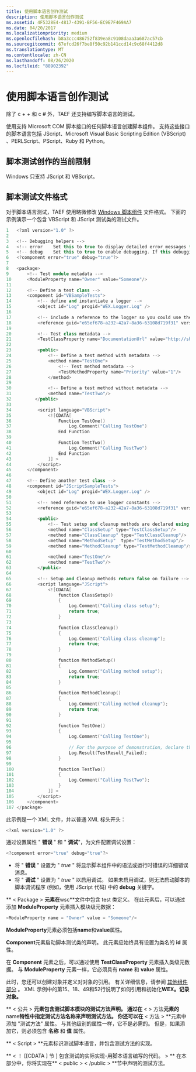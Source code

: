 ```yaml
---
title: 使用脚本语言创作测试
description: 使用脚本语言创作测试
ms.assetid: 4F5328E4-4817-4391-BF56-EC9E7F469AA7
ms.date: 04/20/2017
ms.localizationpriority: medium
ms.openlocfilehash: b8a3ccc486752f839ea8c9108daaa3a687ac57cb
ms.sourcegitcommit: 67efcd26f7be8f50c92b141ccd14c9c68f4412d8
ms.translationtype: MT
ms.contentlocale: zh-CN
ms.lasthandoff: 08/26/2020
ms.locfileid: "88902392"
---
```

# <a name="authoring-tests-in-scripting-languages"></a>使用脚本语言创作测试

除了 c + + 和 c # 外，TAEF 还支持编写脚本语言的测试。

使用支持 Microsoft COM 脚本接口的任何脚本语言创建脚本组件。 支持这些接口的脚本语言包括 JScript、Microsoft Visual Basic Scripting Edition (VBScript) 、PERLScript、PScript、Ruby 和 Python。

## <a name="current-limitations-of-the-script-test-authoring"></a>脚本测试创作的当前限制

Windows 只支持 JScript 和 VBScript。

## <a name="script-test-file-format"></a>脚本测试文件格式

对于脚本语言测试，TAEF 使用略微修改 [Windows 脚本组件](https://docs.microsoft.com/previous-versions/07zhfkh8(v=vs.85)) 文件格式。 下面的示例演示一个包含 VBScript 和 JScript 测试类的测试文件。

```cpp
1   <?xml version="1.0" ?>
2
3   <!-- Debugging helpers -->
4   <!-- error    Set this to true to display detailed error messages for syntax or run-time errors in the script component.-->
5   <!-- debug    Set this to true to enable debugging. If this debugging is not enabled, you cannot launch the script debugger for a script -->
6   <?component error="true" debug="true"?>
7
8   <package>
9       <!-- Test module metadata -->
10      <ModuleProperty name="Owner" value="Someone"/>
11
12      <!-- Define a test class -->
13      <component id="VBSampleTests">
14          <!-- define and instantiate a logger -->
15          <object id="Log" progid="WEX.Logger.Log" />
16  
17          <!-- include a reference to the logger so you could use the constants defined in logger library -->
18          <reference guid="e65ef678-a232-42a7-8a36-63108d719f31" version="1.0"/>
19
20          <!-- Test class metadata -->
21          <TestClassProperty name="DocumentationUrl" value="http://shelltestkb/"/>
22
23          <public>
24              <!-- Define a test method with metadata -->
25              <method name="TestOne">
26                  <!-- Test method metadata -->
27                  <TestMethodProperty name="Priority" value="1"/>
28              </method>
29  
30              <!-- Define a test method without metadata -->
31              <method name="TestTwo"/>
32         </public>
33
34          <script language="VBScript">
35              <![CDATA[
36                  Function TestOne()
37                      Log.Comment("Calling TestOne")
38                  End Function
39
40                  Function TestTwo()
41                      Log.Comment("Calling TestTwo")
42                  End Function
43              ]] >
44          </script>
45      </component>
46
47      <!-- Define another test class -->
48      <component id="JScriptSampleTests">
49          <object id="Log" progid="WEX.Logger.Log" />
50
51          <!-- need reference to use logger constants -->
52          <reference guid="e65ef678-a232-42a7-8a36-63108d719f31" version="1.0"/>
53
54          <public>
55              <!-- Test setup and cleanup methods are declared using corresponding type = '' attributes -->
56              <method name="ClassSetup" type="TestClassSetup"/>
57              <method name="ClassCleanup" type="TestClassCleanup"/>
58              <method name="MethodSetup"  type="TestMethodSetup"/>
59              <method name="MethodCleanup" type="TestMethodCleanup"/>
60
61              <method name="TestOne"/>
62              <method name="TestTwo"/>
63          </public>
64
65          <!-- Setup and Cleanup methods return false on failure -->
66          <script language="JScript">
67              <![CDATA[
68                  function ClassSetup()
69                  {
70                      Log.Comment("Calling class setup");
71                      return true;
72                  }
73
74                  function ClassCleanup()
75                  {
76                      Log.Comment("Calling class cleanup");
77                      return true;
78                  }
79
80                  function MethodSetup()
81                  {
82                      Log.Comment("Calling method setup");
83                      return true;
84                  }
85
86                  function MethodCleanup()
87                  {
88                      Log.Comment("Calling method cleanup");
89                      return true;
90                  }
91
92                  function TestOne()
93                  {
94                      Log.Comment("Calling TestOne");
95  
96                      // For the purpose of demonstration, declare the test failed
97                      Log.Result(TestResult_Failed);
98                  }
99
100                 function TestTwo()
101                 {
102                     Log.Comment("Calling TestTwo");
103                 }
104             ]] >
105         </script>
106     </component>
107 </package>
```

此示例是一个 XML 文件，并以普通 XML 标头开头：

```cpp
<?xml version="1.0" ?>
```

通过设置属性 " **错误** " 和 " **调试**"，为文件配置调试设置：

```cpp
<?component error="true" debug="true"?>
```

- 将 " **错误** " 设置为 " *true* " 将显示脚本组件中的语法或运行时错误的详细错误消息。
- 将 " **调试** " 设置为 " *true* " 以启用调试。 如果未启用调试，则无法启动脚本的脚本调试程序 (例如，使用 JScript 代码) 中的 **debug** 关键字。

** &lt; Package &gt; **元素在**wsc**文件中包含 test 类定义。 在此元素后，可以通过添加 **ModuleProperty** 元素插入模块级元数据：

```cpp
<ModuleProperty name = "Owner" value = "Someone"/>
```

**ModuleProperty**元素必须包括**name**和**value**属性。

**Component**元素启动脚本测试类的声明。 此元素应始终具有设置为类名的 **id** 属性。

在 **Component** 元素之后，可以通过使用 **TestClassProperty** 元素插入类级元数据。 与 **ModuleProperty** 元素一样，它必须具有 **name** 和 **value** 属性。

此时，您还可以创建对象并定义对对象的引用。 有关详细信息，请参阅 [其他组件部分](https://docs.microsoft.com/previous-versions/ye6w00x4(v=vs.85)) 。 XML 示例中的第15、18、49和52行说明了如何引用和初始化**WEX。记录对象。**

** &lt; 公共 &gt; **元素包含测试脚本模块的测试方法声明。 通过在** &lt; &gt; 方法**元素的**name**特性中指定测试方法名称来声明测试方法。 你还可以在** &lt; 方法 &gt; **元素中添加 "测试方法" 属性。 与其他级别的属性一样，它不是必需的。 但是，如果添加它，则必须包含 **名称** 和 **值** 属性。

** &lt; Script &gt; **元素标识测试脚本语言，并包含测试方法的实现。

** &lt; ！ \[\[CDATA \] 节 \] 包含测试的实际实现-用脚本语言编写的代码。 &gt; ** 在本部分中，你将实现在** &lt; public &gt; &lt; /public &gt; **节中声明的测试方法。

